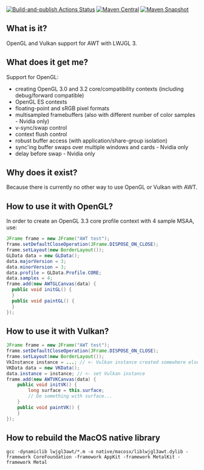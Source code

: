 [![Build-and-publish Actions Status](https://github.com/LWJGLX/lwjgl3-awt/workflows/build-and-publish/badge.svg)](https://github.com/LWJGLX/lwjgl3-awt/actions) [![Maven Central](https://img.shields.io/maven-central/v/org.lwjglx/lwjgl3-awt.svg?label=Maven%20Central)](https://search.maven.org/search?q=g:%22org.lwjglx%22%20AND%20a:%22lwjgl3-awt%22&core=gav) [![Maven Snapshot](https://img.shields.io/nexus/s/https/oss.sonatype.org/org.lwjglx/lwjgl3-awt.svg)](https://oss.sonatype.org/content/repositories/snapshots/org/lwjglx/lwjgl3-awt/)

## What is it?

OpenGL and Vulkan support for AWT with LWJGL 3.

## What does it get me?

Support for OpenGL:
- creating OpenGL 3.0 and 3.2 core/compatibility contexts (including debug/forward compatible)
- OpenGL ES contexts
- floating-point and sRGB pixel formats
- multisampled framebuffers (also with different number of color samples - Nvidia only)
- v-sync/swap control
- context flush control
- robust buffer access (with application/share-group isolation)
- sync'ing buffer swaps over multiple windows and cards - Nvidia only
- delay before swap - Nvidia only

## Why does it exist?

Because there is currently no other way to use OpenGL or Vulkan with AWT.

## How to use it with OpenGL?

In order to create an OpenGL 3.3 core profile context with 4 sample MSAA, use:

```Java
JFrame frame = new JFrame("AWT test");
frame.setDefaultCloseOperation(JFrame.DISPOSE_ON_CLOSE);
frame.setLayout(new BorderLayout());
GLData data = new GLData();
data.majorVersion = 3;
data.minorVersion = 3;
data.profile = GLData.Profile.CORE;
data.samples = 4;
frame.add(new AWTGLCanvas(data) {
  public void initGL() {
  }
  public void paintGL() {
  }
});
```

## How to use it with Vulkan?

```Java
JFrame frame = new JFrame("AWT test");
frame.setDefaultCloseOperation(JFrame.DISPOSE_ON_CLOSE);
frame.setLayout(new BorderLayout());
VkInstance instance = ...; // <- Vulkan instance created somewhere else
VKData data = new VKData();
data.instance = instance; // <- set Vulkan instance
frame.add(new AWTVKCanvas(data) {
    public void initVK() {
        long surface = this.surface;
        // Do something with surface...
    }
    public void paintVK() {
    }
});
```

## How to rebuild the MacOS native library
```
gcc -dynamiclib lwjgl3awt/*.m -o native/macosx/liblwjgl3awt.dylib -framework CoreFoundation -framework AppKit -framework MetalKit -framework Metal 
```